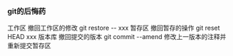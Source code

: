 ### git的后悔药

工作区
  撤回工作区的修改
  git restore -- xxx
暂存区
  撤回暂存的操作
  git reset HEAD xxx
版本库
  撤回提交的版本
  git commit --amend 修改上一版本的注释并重新提交暂存区


